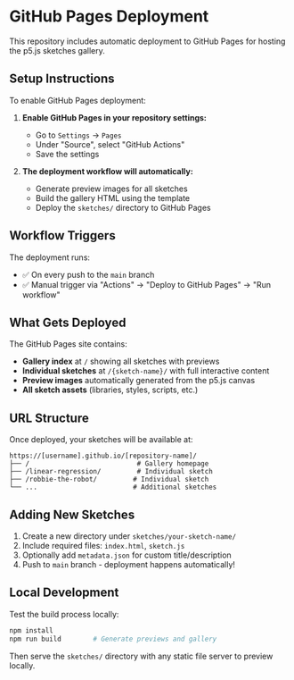 # GitHub Pages Deployment

This repository includes automatic deployment to GitHub Pages for hosting the p5.js sketches gallery.

## Setup Instructions

To enable GitHub Pages deployment:

1. **Enable GitHub Pages in your repository settings:**
   - Go to `Settings` → `Pages`
   - Under "Source", select "GitHub Actions"
   - Save the settings

2. **The deployment workflow will automatically:**
   - Generate preview images for all sketches
   - Build the gallery HTML using the template
   - Deploy the `sketches/` directory to GitHub Pages

## Workflow Triggers

The deployment runs:
- ✅ On every push to the `main` branch
- ✅ Manual trigger via "Actions" → "Deploy to GitHub Pages" → "Run workflow"

## What Gets Deployed

The GitHub Pages site contains:
- **Gallery index** at `/` showing all sketches with previews
- **Individual sketches** at `/{sketch-name}/` with full interactive content
- **Preview images** automatically generated from the p5.js canvas
- **All sketch assets** (libraries, styles, scripts, etc.)

## URL Structure

Once deployed, your sketches will be available at:
```
https://[username].github.io/[repository-name]/
├── /                           # Gallery homepage
├── /linear-regression/         # Individual sketch
├── /robbie-the-robot/         # Individual sketch
└── ...                        # Additional sketches
```

## Adding New Sketches

1. Create a new directory under `sketches/your-sketch-name/`
2. Include required files: `index.html`, `sketch.js`
3. Optionally add `metadata.json` for custom title/description
4. Push to `main` branch - deployment happens automatically!

## Local Development

Test the build process locally:
```bash
npm install
npm run build        # Generate previews and gallery
```

Then serve the `sketches/` directory with any static file server to preview locally.